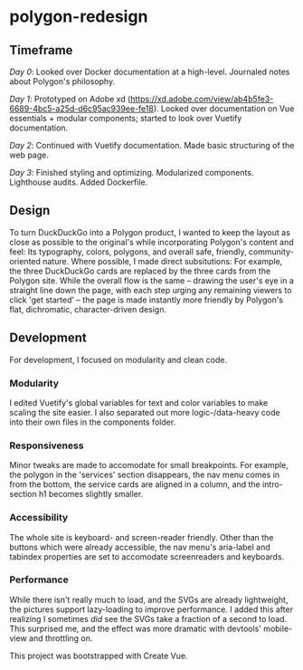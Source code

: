 # polygon-redesign

## Timeframe
*Day 0*: Looked over Docker documentation at a high-level. Journaled notes about Polygon's philosophy.  

*Day 1*: Prototyped on Adobe xd (https://xd.adobe.com/view/ab4b5fe3-6689-4bc5-a25d-d6c95ac939ee-fe18). Looked over documentation on Vue essentials + modular components; started to look over Vuetify documentation.

*Day 2*: Continued with Vuetify documentation. Made basic structuring of the web page.


*Day 3*: Finished styling and optimizing. Modularized components. Lighthouse audits. Added Dockerfile.

## Design
To turn DuckDuckGo into a Polygon product, I wanted to keep the layout as close as possible to the original's while incorporating Polygon's content and feel: Its typography, colors, polygons, and overall safe, friendly, community-oriented nature. Where possible, I made direct subsitutions: For example, the three DuckDuckGo cards are replaced by the three cards from the Polygon site. While the overall flow is the same – drawing the user's eye in a straight line down the page, with each step urging any remaining viewers to click 'get started' – the page is made instantly more friendly by Polygon's flat, dichromatic, character-driven design.

## Development
For development, I focused on modularity and clean code. 

### Modularity
I edited Vuetify's global variables for text and color variables to make scaling the site easier. I also separated out more logic-/data-heavy code into their own files in the components folder.

### Responsiveness
Minor tweaks are made to accomodate for small breakpoints. For example, the polygon in the 'services' section disappears, the nav menu comes in from the bottom, the service cards are aligned in a column, and the intro-section h1 becomes slightly smaller.

### Accessibility
The whole site is keyboard- and screen-reader friendly. Other than the buttons which were already accessible, the nav menu's aria-label and tabindex properties are set to accomodate screenreaders and keyboards.

### Performance
While there isn't really much to load, and the SVGs are already lightweight, the pictures support lazy-loading to improve performance. I added this after realizing I sometimes *did* see the SVGs take a fraction of a second to load. This surprised me, and the effect was more dramatic with devtools' mobile-view and throttling on.

This project was bootstrapped with Create Vue.
